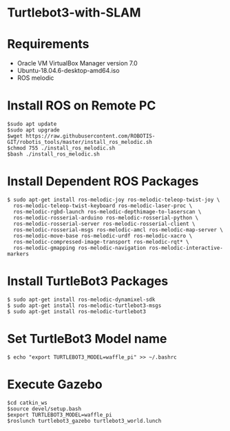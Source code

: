 # Turtlebot3-with-SLAM
# Requirements
* Oracle VM VirtualBox Manager version 7.0
* Ubuntu-18.04.6-desktop-amd64.iso
* ROS melodic
# Install ROS on Remote PC
```
$sudo apt update
$sudo apt upgrade
$wget https://raw.githubusercontent.com/ROBOTIS-GIT/robotis_tools/master/install_ros_melodic.sh
$chmod 755 ./install_ros_melodic.sh 
$bash ./install_ros_melodic.sh
```
# Install Dependent ROS Packages
```
$ sudo apt-get install ros-melodic-joy ros-melodic-teleop-twist-joy \
  ros-melodic-teleop-twist-keyboard ros-melodic-laser-proc \
  ros-melodic-rgbd-launch ros-melodic-depthimage-to-laserscan \
  ros-melodic-rosserial-arduino ros-melodic-rosserial-python \
  ros-melodic-rosserial-server ros-melodic-rosserial-client \
  ros-melodic-rosserial-msgs ros-melodic-amcl ros-melodic-map-server \
  ros-melodic-move-base ros-melodic-urdf ros-melodic-xacro \
  ros-melodic-compressed-image-transport ros-melodic-rqt* \
  ros-melodic-gmapping ros-melodic-navigation ros-melodic-interactive-markers
```
# Install TurtleBot3 Packages
```
$ sudo apt-get install ros-melodic-dynamixel-sdk
$ sudo apt-get install ros-melodic-turtlebot3-msgs
$ sudo apt-get install ros-melodic-turtlebot3
```
# Set TurtleBot3 Model name
```
$ echo "export TURTLEBOT3_MODEL=waffle_pi" >> ~/.bashrc
```
# Execute Gazebo
```
$cd catkin_ws
$source devel/setup.bash
$export TURTLEBOT3_MODEL=waffle_pi
$roslunch turtlebot3_gazebo turtlebot3_world.lunch
```
